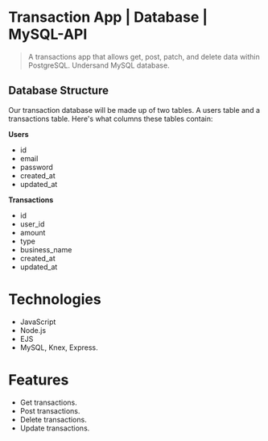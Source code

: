 # Transaction App | Database | MySQL-API
> A transactions app that allows get, post, patch, and delete data within PostgreSQL. Undersand MySQL database.

## Database Structure
Our transaction database will be made up of two tables. A users table and a transactions table. Here's what columns these tables contain:

**Users**
- id
- email
- password
- created_at
- updated_at

**Transactions**
- id
- user_id
- amount
- type
- business_name
- created_at
- updated_at


# Technologies
* JavaScript
* Node.js
* EJS
* MySQL, Knex, Express.

# Features
* Get transactions.
* Post transactions.
* Delete transactions.
* Update transactions.
